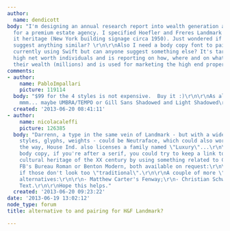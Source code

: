 ```yaml
---
author:
  name: dendicott
body: "I'm designing an annual research report into wealth generation and thinking
  for a premium estate agency. I specified Hoefler and Freres Landmark because of
  it heritage (New York building signage circa 1950). Just wondered if anyone could
  suggest anything similar? \r\n\r\nAlso I need a body copy font to pair with it -
  currently using Swift but can anyone suggest something else? It's targeted towards
  high net worth individuals and is reporting on how, where and on what they spend
  their wealth (millions) and is used for marketing the high end property practice.\r\n\r\nhttp://www.typography.com/fonts/font_overview.php?productLineID=100044"
comments:
- author:
    name: PabloImpallari
    picture: 119114
  body: "$99 for the 4 styles is not expensive.  Buy it :)\r\n\r\nAs alternatives...
    mmm... maybe UMBRA/TEMPO or Gill Sans Shadowed and Light Shadowed\r\n"
  created: '2013-06-20 08:41:11'
- author:
    name: nicolacaleffi
    picture: 126385
  body: "Darrenn, a type in the same vein of Landmark - but with a wider range of
    styles, glyphs, weights - could be Neutraface, which could also work as body copy:\r\n\r\nhttp://www.houseind.com/fonts/neutraface\r\n\r\nBy
    the way, House Ind. also licenses a family named \"Luxury\"...\r\n\r\nAs for the
    body copy, if you're after a serif, you could try to keep a link to the modernist
    cultural heritage of the XX century by using something related to Century - like
    FB's Bureau Roman or Benton Modern, both available on request:\r\n\r\nhttp://www.fontbureau.com/fonts/serif/BureauRoman/\r\n\r\nhttp://www.fontbureau.com/fonts/BentonModern/\r\n\r\n...
    if those don't look too \"traditional\".\r\n\r\nA couple of more \"contemporary\"
    alternatives:\r\n\r\n- Matthew Carter's Fenway;\r\n- Christian Schwartz's Publico
    Text.\r\n\r\nHope this helps."
  created: '2013-06-20 09:23:22'
date: '2013-06-19 13:02:12'
node_type: forum
title: alternative to and pairing for H&F Landmark?

---
```

